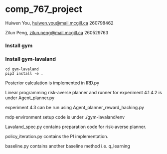 # comp_767_project
Huiwen You, huiwen.you@mail.mcgill.ca 260798462

Zilun Peng, zilun.peng@mail.mcgill.ca 260529763

### Install gym

### Install gym-lavaland
```
cd gym-lavaland
pip3 install -e .
```

Posterior calculation is implemented in IRD.py

Linear programming risk-averse planner and runner for experiment 4.1 4.2 is under Agent_planner.py

experiment 4.3 can be run using Agent_planner_reward_hacking.py

mdp environment setup code is under ./gym-lavaland/env

Lavaland_spec.py contains preparation code for risk-averse planner.

policy_iteration.py contains the PI implementation.

baseline.py contains another baseline method i.e. q_learning
